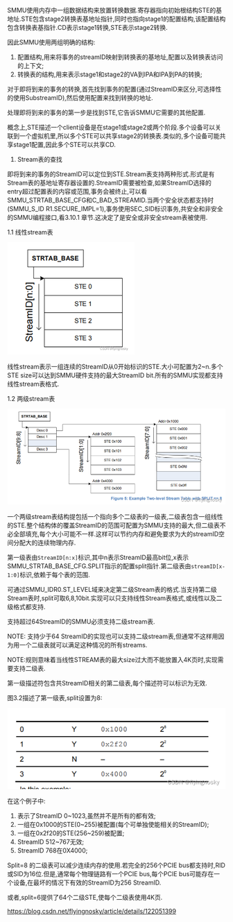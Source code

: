 
SMMU使用内存中一组数据结构来放置转换数据.寄存器指向初始根结构STE的基地址.STE包含stage2转换表基地址指针,同时也指向stage1的配置结构,该配置结构包含转换表基指针.CD表示stage1转换,STE表示stage2转换.

因此SMMU使用两组明确的结构:

1. 配置结构,用来将事务的streamID映射到转换表的基地址,配置以及转换表访问的上下文;
2. 转换表的结构,用来表示stage1和stage2的VA到IPA和IPA到PA的转换;

对于即将到来的事务的转换,首先找到事务的配置(通过StreamID来区分,可选择性的使用SubstreamID),然后使用配置来找到转换的地址.

处理即将到来的事务的第一步是找到STE,它告诉SMMU它需要的其他配置.

概念上,STE描述一个client设备是在stage1或stage2或两个阶段.多个设备可以关联到一个虚拟机里,所以多个STE可以共享stage2的转换表.类似的,多个设备可能共享stage1配置,因此多个STE可以共享CD.

1. Stream表的查找

即将到来的事务的StreamID可以定位到STE.Stream表支持两种形式.形式是有Stream表的基地址寄存器设置的.StreamID需要被检查,如果StreamID选择的entry超过配置表的内容或范围,事务会被终止,可以看SMMU_STRTAB_BASE_CFG和C_BAD_STREAMID.当两个安全状态都支持时(SMMU_S_ID R1.SECURE_IMPL=1),事务使用SEC_SID标识事务,共安全和非安全的SMMU编程接口,看3.10.1 章节.这决定了是安全或非安全stream表被使用.

1.1 线性stream表

![2022-08-14-23-19-37.png](./images/2022-08-14-23-19-37.png)

线性stream表示一组连续的StreamID从0开始标识的STE.大小可配置为2~n.多个STE size可以达到SMMU硬件支持的最大StreamID bit.所有的SMMU实现都支持线性stream表格式.

1.2 两级stream表

![2022-08-14-23-19-53.png](./images/2022-08-14-23-19-53.png)

一个两级stream表结构提包括一个指向多个二级表的一级表,二级表包含一组线性的STE.整个结构体的覆盖StreamID的范围可配置为SMMU支持的最大,但二级表不必全部填充,每个大小可能不一样.这样可以节约内存和避免要求为大的streamID空间分配大的连续物理内存.

第一级表由`StreamID[n:x]`标识,其中n表示StreamID最高bit位,x表示SMMU_STRTAB_BASE_CFG.SPLIT指示的配置split指针.第二级表由`streamID[x-1:0]`标识,依赖于每个表的范围.

可通过SMMU_IDR0.ST_LEVEL域来决定第二级Stream表的格式.当支持第二级Stream表时,split可取6,8,10bit.实现可以只支持线性Stream表格式,或线性以及二级格式都支持.

支持超过64StreamID的SMMU必须支持二级stream表.

NOTE: 支持少于64 StreamID的实现也可以支持二级stream表,但通常不这样用因为用一个二级表就可以满足这种情况的所有streams.

NOTE:规则意味着当线性STREAM表的最大size过大而不能放置入4K页时,实现需要支持二级表.

第一级描述符包含共StreamID相关的第二级表,每个描述符可以标识为无效.

图3.2描述了第一级表,split设置为8:

![2022-08-14-23-20-33.png](./images/2022-08-14-23-20-33.png)

在这个例子中:

1. 表示了StreamID 0~1023,虽然并不是所有的都有效;
2. 一组在0x1000的STE(0~255)被配置(每个可单独使能相关的StreamID);
3. 一组在0x2f20的STE(256~259)被配置;
4. StreamID 512~767无效;
5. StreamID 768在0X4000;

Split=8 的二级表可以减少连续内存的使用.若完全的256个PCIE bus都支持时,RID或SID为16位.但是,通常每个物理链路有一个PCIE bus,每个PCIE bus可能存在一个设备,在最坏的情况下有效的StreamID为256 StreamID.

或者,split=6提供了64个二级STE,使每个二级表使用4K页.

https://blog.csdn.net/flyingnosky/article/details/122051399